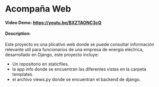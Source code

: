 # Acompaña Web
#### Video Demo: https://youtu.be/BXZTAONC3cQ
#### Description:
Este proyecto es una plicativo web donde se puede consultar información relevante util para funcionarios de una empresa de energía eléctrica, desarrollado en Django, este proyecto incluye:

- Un repositorio en staticfiles.
- la app info donde se encuentran las diferentes vistas en la carpeta templates.
- el archivo views.py donde se encuentran el backend de django.



 
 
